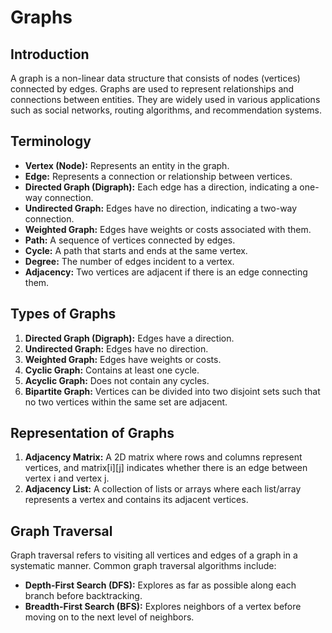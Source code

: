 # Graphs

## Introduction
A graph is a non-linear data structure that consists of nodes (vertices) connected by edges. Graphs are used to represent relationships and connections between entities. They are widely used in various applications such as social networks, routing algorithms, and recommendation systems.

## Terminology
- **Vertex (Node):** Represents an entity in the graph.
- **Edge:** Represents a connection or relationship between vertices.
- **Directed Graph (Digraph):** Each edge has a direction, indicating a one-way connection.
- **Undirected Graph:** Edges have no direction, indicating a two-way connection.
- **Weighted Graph:** Edges have weights or costs associated with them.
- **Path:** A sequence of vertices connected by edges.
- **Cycle:** A path that starts and ends at the same vertex.
- **Degree:** The number of edges incident to a vertex.
- **Adjacency:** Two vertices are adjacent if there is an edge connecting them.

## Types of Graphs
1. **Directed Graph (Digraph):** Edges have a direction.
2. **Undirected Graph:** Edges have no direction.
3. **Weighted Graph:** Edges have weights or costs.
4. **Cyclic Graph:** Contains at least one cycle.
5. **Acyclic Graph:** Does not contain any cycles.
6. **Bipartite Graph:** Vertices can be divided into two disjoint sets such that no two vertices within the same set are adjacent.

## Representation of Graphs
1. **Adjacency Matrix:** A 2D matrix where rows and columns represent vertices, and matrix[i][j] indicates whether there is an edge between vertex i and vertex j.
2. **Adjacency List:** A collection of lists or arrays where each list/array represents a vertex and contains its adjacent vertices.

## Graph Traversal
Graph traversal refers to visiting all vertices and edges of a graph in a systematic manner. Common graph traversal algorithms include:
- **Depth-First Search (DFS):** Explores as far as possible along each branch before backtracking.
- **Breadth-First Search (BFS):** Explores neighbors of a vertex before moving on to the next level of neighbors.